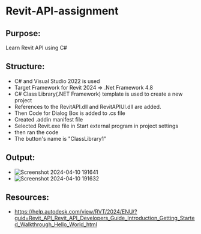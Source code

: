 # Revit-API-assignment

## Purpose:
Learn Revit API using C#

## Structure:
- C# and Visual Studio 2022 is used
- Target Framework for Revit 2024 => .Net Framework 4.8
- C# Class Library(.NET Framework) template is used to create a new project
- References to the RevitAPI.dll and RevitAPIUI.dll are added.
- Then Code for Dialog Box is added to .cs file
- Created .addin manifest file
- Selected Revit.exe file in Start external program in project settings
- then ran the code
- The button's name is "ClassLibrary1"

## Output:
- ![Screenshot 2024-04-10 191641](https://github.com/HarishOjhaCCTECH/Revit-API-assignment/assets/158055492/11097d03-33aa-40be-a200-b2aa9beeda9d)
- ![Screenshot 2024-04-10 191632](https://github.com/HarishOjhaCCTECH/Revit-API-assignment/assets/158055492/2a5308a6-4c11-481d-abe2-cfc1fc770c02)

## Resources:
- https://help.autodesk.com/view/RVT/2024/ENU/?guid=Revit_API_Revit_API_Developers_Guide_Introduction_Getting_Started_Walkthrough_Hello_World_html
